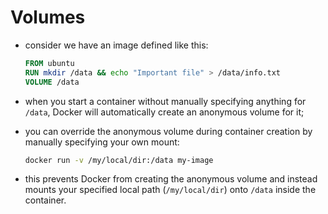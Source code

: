 # Volumes

- consider we have an image defined like this:

    ```dockerfile
    FROM ubuntu
    RUN mkdir /data && echo "Important file" > /data/info.txt
    VOLUME /data
    ```

- when you start a container without manually specifying anything for `/data`, Docker will automatically create an anonymous volume for it;
- you can override the anonymous volume during container creation by manually specifying your own mount:

    ```bash
    docker run -v /my/local/dir:/data my-image
    ```


- this prevents Docker from creating the anonymous volume and instead mounts your specified local path (`/my/local/dir`) onto `/data` inside the container.
